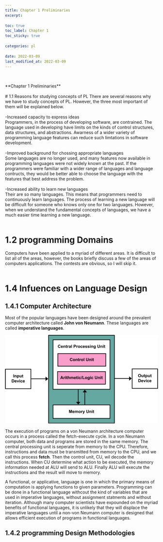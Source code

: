 ```yaml
---
title: Chapter 1 Preliminaries
excerpt:

toc: true
toc_label: Chapter 1
toc_sticky: true

categories: pl

date: 2022-03-09
last_modified_at: 2022-03-09
---
```

<br>
<br>
**Chapter 1   Preliminaries**
<br>
<br>
# 1.1 Reasons for studying concepts of PL
There are several reasons why we have to study concepts of PL. However, the three most important of them will be explained below.<br>
<br>
-Increased capacity to express ideas<br>
Programmers, in the process of developing software, are contrained. The language used in developing have limits on the kinds of control structures, data structures, and abstractions. Awarness of a wider variety of programming language features can reduce such limtations in software development.<br>
<br>
-Improved background for chossing appropriate languages<br>
Some languages are no longer used, and many features now available in programming languages were not widely known at the past. If the programmers were familiar with a wider range of languages and language contructs, they would be better able to choose the language with the features that best address the problem.<br>
<br>
-Increased ability to learn new languages<br>
Their are so many languages. This means that programmers need to continuously learn languages. The process of learning a new language will be difficult for someone who knows only one for two languages. However, when we understand the fundamental concepts of languages, we have a much easier time learning a new language.<br>
<br>

# 1.2 programming Domains
Computers have been applied to a myriad of different areas. It is difficult to list all of the areas, however, the books briefly discuss a few of the areas of computers applications. The contests are obvious, so I will skip it.<br>
<br>

# 1.4 Infuences on Language Design

## 1.4.1 Computer Architecture
Most of the popular languages have been designed around the prevalent computer architecture called **John von Neumann**. These languages are called **imperative languages**.<br>

![Header](/assets/images/Von_Neumann.PNG)<br>

The execution of programs on a von Neumann architecture computer occurs in a process called the fetch-execute cycle. In a von Neumann computer, both data and programs are stored in the same memory. The central processing unit is seperate from memory to the CPU. Therefore, instructions and data must be transmitted from memory to the CPU, and we call this process **fetch**. Then the control unit, CU, wil decode the instructions. When CU determine what action to be executed, the memory information needed at ALU will send to ALU. Finally ALU will execute the instructions and the result will move to memory.<br>

A functional, or applicative, language is one in which the primary means of computation is applying functions to given parameters. Programming can be done in a functional language withcout the kind of variables that are used in imperative languages, without assignment statments and without iteration. Although many computer scientists have expounded on the myriad benefits of functional languages, it is unlikely that they will displace the imperative languages until a non-von Neumann computer is designed that allows efficient execution of programs in functional languages.<br>

## 1.4.2 programming Design Methodologies
